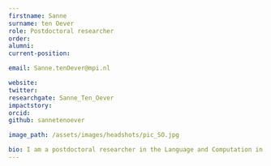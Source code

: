 ```yaml
---
firstname: Sanne
surname: ten Oever
role: Postdoctoral researcher
order:
alumni:
current-position:

email: Sanne.tenOever@mpi.nl

website:
twitter:
researchgate: Sanne_Ten_Oever
impactstory:
orcid:
github: sannetenoever

image_path: /assets/images/headshots/pic_SO.jpg

bio: I am a postdoctoral researcher in the Language and Computation in Neural Systems group. I am interested in how temporal information is used in speech and language processing and how this information can be represented in the brain. I have a Master Degree in Cognitive Neuroscience from Maastricht University. During my PhD (2012-2016) I have studied how rhythm and temporal information is used to optimize perception. I used primarily EEG, but also MEG and ECoG. I found that on the one hand we use temporal structure to optimally predict when something is going to happen. The brain pro-actively uses this temporal structure to adapt processing. However, temporal information also provides information about the exact content of information, that is temporal information does not only provide cues for when, but also for what. During my first postdoctoral position (2016-2019) I have dived deeper into fundamental principles of storing information that might have a temporal context. How can the brain track continuously incoming information but use the same temporal dimension to code information? Currently, my research focusses on the integration of temporal information in the context of language. Speaking requires the continuous integration of information as a speech stream evolves. However, temporal cues in speech provide in parallel a rich source of content information. How does the brain exploit this temporal structure to optimally process this type of signal?
---
```

